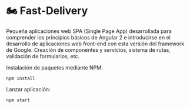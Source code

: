 # 🏍 Fast-Delivery

Pequeña aplicaciones web SPA (Single Page App) desarrollada para comprender los principios básicos de Angular 2 e introducirse en el desarrollo de aplicaciones web front-end con esta versión del framework de Google. Creación de componentes y servicios, sistema de rutas, validación de formularios, etc.

Instalación de paquetes mediante NPM:
```
npm install
```
Lanzar aplicación:
```
npm start
```
